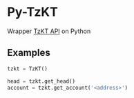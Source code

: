 # Py-TzKT

Wrapper [TzKT API](https://api.tzkt.io/) on Python

## Examples
```python
tzkt = TzKT()

head = tzkt.get_head()
account = tzkt.get_account('<address>')
```